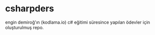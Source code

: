 # csharpders

engin demiroğ'ın (kodlama.io) c# eğitimi süresince yapılan ödevler için oluşturulmuş repo. 
